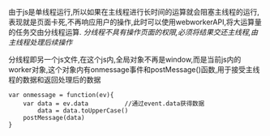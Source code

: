 由于js是单线程运行,所以如果在主线程进行长时间的运算就会阻塞主线程的运行,表现就是页面卡死,不再响应用户的操作,此时可以使用webworkerAPI,将大运算量的任务交由分线程运算.
*分线程不具有操作页面的权限,必须将结果交还主线程,由主线程处理后续操作*

分线程即另一个js文件,在这个js内,全局对象不再是window,而是当前js内的worker对象,这个对象内有onmessage事件和postMessage()函数,用于接受主线程的数据和返回处理后的数据
```
var onmessage = function(ev){
	var data = ev.data			//通过event.data获得数据
		data = data.toUpperCase()
	postMessage(data)
}
```